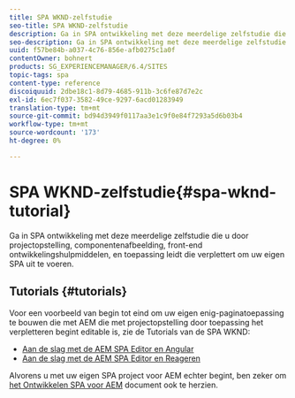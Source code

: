 ```yaml
---
title: SPA WKND-zelfstudie
seo-title: SPA WKND-zelfstudie
description: Ga in SPA ontwikkeling met deze meerdelige zelfstudie die u door projectopstelling, componentenafbeelding, front-end ontwikkelingshulpmiddelen, en toepassing leidt die verplettert om uw eigen SPA uit te voeren.
seo-description: Ga in SPA ontwikkeling met deze meerdelige zelfstudie die u door projectopstelling, componentenafbeelding, front-end ontwikkelingshulpmiddelen, en toepassing leidt die verplettert om uw eigen SPA uit te voeren.
uuid: f57be84b-a037-4c76-856e-afb0275c1a0f
contentOwner: bohnert
products: SG_EXPERIENCEMANAGER/6.4/SITES
topic-tags: spa
content-type: reference
discoiquuid: 2dbe18c1-8d79-4685-911b-3c6fe87d7e2c
exl-id: 6ec7f037-3582-49ce-9297-6acd01283949
translation-type: tm+mt
source-git-commit: bd94d3949f0117aa3e1c9f0e84f7293a5d6b03b4
workflow-type: tm+mt
source-wordcount: '173'
ht-degree: 0%

---
```


# SPA WKND-zelfstudie{#spa-wknd-tutorial}

Ga in SPA ontwikkeling met deze meerdelige zelfstudie die u door projectopstelling, componentenafbeelding, front-end ontwikkelingshulpmiddelen, en toepassing leidt die verplettert om uw eigen SPA uit te voeren.

## Tutorials {#tutorials}

Voor een voorbeeld van begin tot eind om uw eigen enig-paginatoepassing te bouwen die met AEM die met projectopstelling door toepassing het verpletteren begint editable is, zie de Tutorials van de SPA WKND:

* [Aan de slag met de AEM SPA Editor en Angular](https://docs.adobe.com/content/help/en/experience-manager-learn/spa-angular-tutorial/overview.html)
* [Aan de slag met de AEM SPA Editor en Reageren](https://docs.adobe.com/content/help/en/experience-manager-learn/spa-react-tutorial/overview.html)

Alvorens u met uw eigen SPA project voor AEM echter begint, ben zeker om [het Ontwikkelen SPA voor AEM](/help/sites-developing/spa-architecture.md) document ook te herzien.
